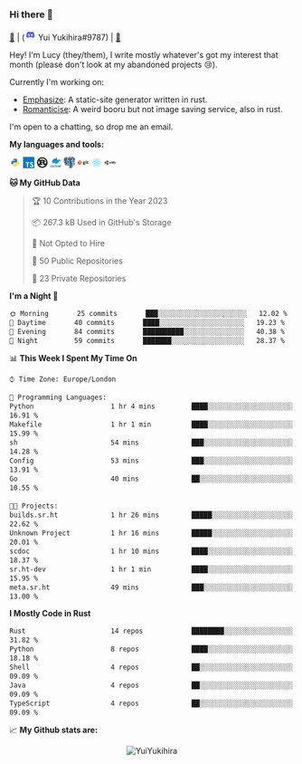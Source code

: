 ### Hi there 👋

[📧](mailto:lucy@dragnof.pro) | (<img height="20" src="https://raw.githubusercontent.com/github/explore/80688e429a7d4ef2fca1e82350fe8e3517d3494d/topics/discord/discord.png"> Yui Yukihira#9787) | [🔑](https://keyoxide.org/hkp/5b53fb285f862739d1b97a32e87ce5d7e995b976)


Hey! I'm Lucy (they/them), I write mostly whatever's got my interest that month (please don't look at my abandoned projects 😢).

Currently I'm working on:

- [Emphasize](https://github.com/makepress/emphasize): A static-site generator written in rust.
- [Romanticise](https://github.com/YuiYukihira/romanticise): A weird booru but not image saving service, also in rust.

I'm open to a chatting, so drop me an email.

**My languages and tools:**

<code><img height="20" src="https://raw.githubusercontent.com/github/explore/80688e429a7d4ef2fca1e82350fe8e3517d3494d/topics/python/python.png"></code>
<code><img height="20" src="https://raw.githubusercontent.com/github/explore/80688e429a7d4ef2fca1e82350fe8e3517d3494d/topics/typescript/typescript.png"></code>
<code><img height="20" src="https://raw.githubusercontent.com/github/explore/80688e429a7d4ef2fca1e82350fe8e3517d3494d/topics/rust/rust.png"></code>
<code><img height="20" src="https://raw.githubusercontent.com/github/explore/80688e429a7d4ef2fca1e82350fe8e3517d3494d/topics/docker/docker.png"></code>
<code><img height="20" src="https://raw.githubusercontent.com/github/explore/80688e429a7d4ef2fca1e82350fe8e3517d3494d/topics/postgresql/postgresql.png"></code>
<code><img height="20" src="https://raw.githubusercontent.com/github/explore/80688e429a7d4ef2fca1e82350fe8e3517d3494d/topics/git/git.png"></code>
<code><img height="20" src="https://raw.githubusercontent.com/github/explore/80688e429a7d4ef2fca1e82350fe8e3517d3494d/topics/react/react.png"></code>
<code><img height="20" src="https://raw.githubusercontent.com/github/explore/80688e429a7d4ef2fca1e82350fe8e3517d3494d/topics/unity/unity.png"></code>

<!--START_SECTION:waka-->
**🐱 My GitHub Data** 

> 🏆 10 Contributions in the Year 2023
 > 
> 📦 267.3 kB Used in GitHub's Storage 
 > 
> 🚫 Not Opted to Hire
 > 
> 📜 50 Public Repositories 
 > 
> 🔑 23 Private Repositories  
 > 
**I'm a Night 🦉** 

```text
🌞 Morning       25 commits       ███░░░░░░░░░░░░░░░░░░░░░░   12.02 % 
🌆 Daytime       40 commits       ████░░░░░░░░░░░░░░░░░░░░░   19.23 % 
🌃 Evening       84 commits       ██████████░░░░░░░░░░░░░░░   40.38 % 
🌙 Night         59 commits       ███████░░░░░░░░░░░░░░░░░░   28.37 % 

```


📊 **This Week I Spent My Time On** 

```text
⌚︎ Time Zone: Europe/London

💬 Programming Languages: 
Python                   1 hr 4 mins         ████░░░░░░░░░░░░░░░░░░░░░   16.91 % 
Makefile                 1 hr 1 min          ████░░░░░░░░░░░░░░░░░░░░░   15.99 % 
sh                       54 mins             ███░░░░░░░░░░░░░░░░░░░░░░   14.28 % 
Config                   53 mins             ███░░░░░░░░░░░░░░░░░░░░░░   13.91 % 
Go                       40 mins             ██░░░░░░░░░░░░░░░░░░░░░░░   10.55 % 

🐱‍💻 Projects: 
builds.sr.ht             1 hr 26 mins        █████░░░░░░░░░░░░░░░░░░░░   22.62 % 
Unknown Project          1 hr 16 mins        █████░░░░░░░░░░░░░░░░░░░░   20.01 % 
scdoc                    1 hr 10 mins        ████░░░░░░░░░░░░░░░░░░░░░   18.37 % 
sr.ht-dev                1 hr 1 min          ████░░░░░░░░░░░░░░░░░░░░░   15.95 % 
meta.sr.ht               49 mins             ███░░░░░░░░░░░░░░░░░░░░░░   13.00 % 

```

**I Mostly Code in Rust** 

```text
Rust                     14 repos            ████████░░░░░░░░░░░░░░░░░   31.82 % 
Python                   8 repos             ████░░░░░░░░░░░░░░░░░░░░░   18.18 % 
Shell                    4 repos             ██░░░░░░░░░░░░░░░░░░░░░░░   09.09 % 
Java                     4 repos             ██░░░░░░░░░░░░░░░░░░░░░░░   09.09 % 
TypeScript               4 repos             ██░░░░░░░░░░░░░░░░░░░░░░░   09.09 % 

```



<!--END_SECTION:waka-->

📈 **My Github stats are:**

<p align="center">
    <img src="https://github-readme-stats.vercel.app/api?username=YuiYukihira&show_icons=true&theme=tokyonight&count_private=true" alt="YuiYukihira">
</p>
